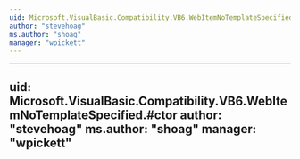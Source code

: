 ```yaml
---
uid: Microsoft.VisualBasic.Compatibility.VB6.WebItemNoTemplateSpecified
author: "stevehoag"
ms.author: "shoag"
manager: "wpickett"
---
```


---
uid: Microsoft.VisualBasic.Compatibility.VB6.WebItemNoTemplateSpecified.#ctor
author: "stevehoag"
ms.author: "shoag"
manager: "wpickett"
---
